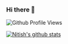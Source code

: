 ### Hi there 👋

<!--
**nitish770/nitish770** is a ✨ _special_ ✨ repository because its `README.md` (this file) appears on your GitHub profile.

Here are some ideas to get you started:

- 🔭 I’m currently working on ...
- 🌱 I’m currently learning ...
- 👯 I’m looking to collaborate on ...
- 🤔 I’m looking for help with ...
- 💬 Ask me about ...
- 📫 How to reach me: ...
- 😄 Pronouns: ...
- ⚡ Fun fact: ...
-->
![Github Profile Views](https://komarev.com/ghpvc/?username=nitish770&color=blue)

[![Nitish's github stats](https://github-readme-stats.vercel.app/api?username=nitish770&show_icons=true&theme=tokyonight)](https://github.com/anuraghazra/github-readme-stats)
